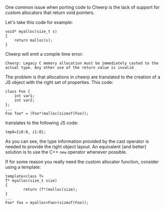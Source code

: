 One common issue when porting code to Cheerp is the lack of support for custom allocators that return void pointers.

Let's take this code for example:
```
void* myalloc(size_t s)
{
    return malloc(s);
}
```

Cheerp will emit a compile time error:
```
Cheerp: Legacy C memory allocation must be immediately casted to the actual type. Any other use of the return value is invalid
```
The problem is that allocations in cheerp are translated to the creation of a JS object with the right set of properties. This code:
```
class Foo {
    int var1;
    int var2;
};
...
Foo foo* = (Foo*)malloc(sizeof(Foo));
```
translates to the following JS code:
```
tmp0={i0:0, i1:0};
```
As you can see, the type information provided by the cast operator is needed to provide the right object layout. An equivalent (and better) solution is to use the C++ `new` operator whenever possible.

If for some reason you really need the custom allocator function, consider using a template:
```
template<class T>
T* myalloc(size_t size)
{
        return (T*)malloc(size);
}
...
Foo* foo = myalloc<Foo>(sizeof(Foo));
```
